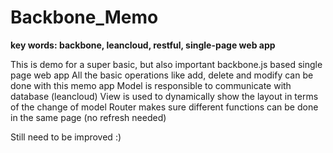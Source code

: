 # Backbone_Memo
<strong>key words: backbone, leancloud, restful, single-page web app</strong>

This is demo for a super basic, but also important backbone.js based single page web app
All the basic operations like add, delete and modify can be done with this memo app
Model is responsible to communicate with database (leancloud)
View is used to dynamically show the layout in terms of the change of model
Router makes sure different functions can be done in the same page (no refresh needed)

Still need to be improved :)
